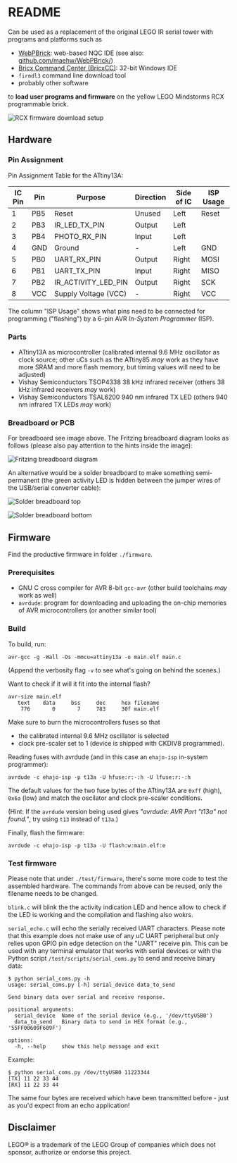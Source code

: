 # README

Can be used as a replacement of the original LEGO IR serial tower with programs and platforms such as

* [WebPBrick](https://www.webpbrick.com): web-based NQC IDE (see also: [github.com/maehw/WebPBrick/](https://github.com/maehw/WebPBrick/))
* [Bricx Command Center (BricxCC)](https://bricxcc.sourceforge.net/): 32-bit Windows IDE
* `firmdl3` command line download tool
* probably other software

to **load user programs and firmware** on the yellow LEGO Mindstorms RCX programmable brick.

![RCX firmware download setup](./doc/media/setup.jpg)

## Hardware

### Pin Assignment

Pin Assignment Table for the ATtiny13A:

| IC Pin | Pin    | Purpose              | Direction | Side of IC | ISP Usage |
|--------|--------|----------------------|-----------|------------|-----------|
| 1      | PB5    | Reset                | Unused    | Left       | Reset     |
| 2      | PB3    | IR_LED_TX_PIN        | Output    | Left       |           |
| 3      | PB4    | PHOTO_RX_PIN         | Input     | Left       |           |
| 4      | GND    | Ground               | -         | Left       | GND       |
| 5      | PB0    | UART_RX_PIN          | Output    | Right      | MOSI      |
| 6      | PB1    | UART_TX_PIN          | Input     | Right      | MISO      |
| 7      | PB2    | IR_ACTIVITY_LED_PIN  | Output    | Right      | SCK       |
| 8      | VCC    | Supply Voltage (VCC) | -         | Right      | VCC       |

The column "ISP Usage" shows what pins need to be connected for programming ("flashing") by a 6-pin AVR _In-System Programmer_ (ISP).

### Parts

- ATtiny13A as microcontroller (calibrated internal 9.6 MHz oscillator as clock source; other uCs such as the ATtiny85 _may_ work as they have more SRAM and more flash memory, but timing values will need to be adjusted)
- Vishay Semiconductors TSOP4338 38 kHz infrared receiver (others 38 kHz infrared receivers _may_ work)
- Vishay Semiconductors TSAL6200 940 nm infrared TX LED (others 940 nm infrared TX LEDs _may_ work)

### Breadboard or PCB

For breadboard see image above. The Fritzing breadboard diagram looks as follows (please also pay attention to the hints inside the image):

![Fritzing breadboard diagram](./doc/media/breadboard.png)

An alternative would be a solder breadboard to make something semi-permanent (the green activity LED is hidden between the jumper wires of the USB/serial converter cable):

![Solder breadboard top](./doc/media/solder-breadboard_top.jpg)

![Solder breadboard bottom](./doc/media/solder-breadboard_bottom.jpg)




## Firmware

Find the productive firmware in folder `./firmware`.

### Prerequisites

- GNU C cross compiler for AVR 8-bit `gcc-avr` (other build toolchains *may* work as well)
- `avrdude`: program for downloading and uploading the on-chip memories of AVR microcontrollers (or another similar tool)

### Build

To build, run:

```shell
avr-gcc -g -Wall -Os -mmcu=attiny13a -o main.elf main.c
```

(Append the verbosity flag `-v` to see what's going on behind the scenes.)



Want to check if it will it fit into the internal flash?

```shell
avr-size main.elf
   text	   data	    bss	    dec	    hex	filename
    776	      0	      7	    783	    30f	main.elf
```



Make sure to burn the microcontrollers fuses so that

- the calibrated internal 9.6 MHz oscillator is selected
- clock pre-scaler set to 1 (device is shipped with CKDIV8 programmed).



Reading fuses with avrdude (and in this case an `ehajo-isp` in-system programmer):

```shell
avrdude -c ehajo-isp -p t13a -U hfuse:r:-:h -U lfuse:r:-:h
```

The default values for the two fuse bytes of the ATtiny13A are `0xff` (high), `0x6a` (low) and match the oscilator and clock pre-scaler conditions.

(Hint: If the `avrdude` version being used gives *"avrdude: AVR Part "t13a" not found."*, try using `t13` instead of `t13a`.)



Finally, flash the firmware:

```shell
avrdude -c ehajo-isp -p t13a -U flash:w:main.elf:e
```



### Test firmware

Please note that under `./test/firmware`, there's some more code to test the assembled hardware. The commands from above can be reused, only the filename needs to be changed.



`blink.c` will blink the the activity indication LED and hence allow to check if the LED is working and the compilation and flashing also wokrs.



`serial_echo.c` will echo the serially received UART characters. Please note that this example does not make use of any uC UART peripheral but only relies upon GPIO pin edge detection on the "UART" receive pin. This can be used with any terminal emulator that works with serial devices or with the Python script `/test/scripts/serial_coms.py` to send and receive binary data:

```shell
$ python serial_coms.py -h
usage: serial_coms.py [-h] serial_device data_to_send

Send binary data over serial and receive response.

positional arguments:
  serial_device  Name of the serial device (e.g., '/dev/ttyUSB0')
  data_to_send   Binary data to send in HEX format (e.g., '55FF00609F609F')

options:
  -h, --help     show this help message and exit
```

Example:

```shell
$ python serial_coms.py /dev/ttyUSB0 11223344
[TX] 11 22 33 44 
[RX] 11 22 33 44
```

The same four bytes are received which have been transmitted before - just as you'd expect from an echo application!



## Disclaimer

LEGO® is a trademark of the LEGO Group of companies which does not sponsor, authorize or endorse this project.
